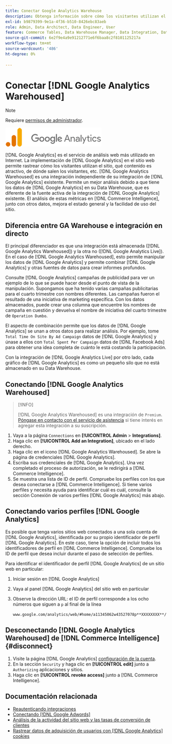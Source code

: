 ```yaml
---
title: Conectar Google Analytics Warehouse
description: Obtenga información sobre cómo los visitantes utilizan el sitio, qué contenido es atractivo, dónde salen y mucho más.
exl-id: b9879399-9e1a-4f36-b510-8426ebc83aeb
role: Admin, Data Architect, Data Engineer, User
feature: Commerce Tables, Data Warehouse Manager, Data Integration, Data Import/Export
source-git-commit: 6e2f9e4a9e91212771e6f6baa8c2f8101125217a
workflow-type: tm+mt
source-wordcount: '486'
ht-degree: 0%

---
```


# Conectar [!DNL Google Analytics Warehoused]

>[!NOTE]
>
>Requiere [permisos de administrador](../../../administrator/user-management/user-management.md).

![](../../../assets/google-analytics-logo.png)

[!DNL Google Analytics] es el servicio de análisis web más utilizado en Internet. La implementación de [!DNL Google Analytics] en el sitio web permite rastrear cómo los visitantes utilizan el sitio, qué contenido es atractivo, de dónde salen los visitantes, etc. [!DNL Google Analytics Warehoused] es una integración independiente de su integración de [!DNL Google Analytics] existente. Permite un mejor análisis debido a que tiene los datos de [!DNL Google Analytics] en su Data Warehouse, que es diferente de la fuente activa de la integración de [!DNL Google Analytics] existente. El análisis de estas métricas en [!DNL Commerce Intelligence], junto con otros datos, mejora el estado general y la facilidad de uso del sitio.

## Diferencia entre GA Warehouse e integración en directo

El principal diferenciador es que una integración está almacenada ([!DNL Google Analytics Warehoused]) y la otra no ([!DNL Google Analytics Live]). En el caso de [!DNL Google Analytics Warehoused], esto permite manipular los datos de [!DNL Google Analytics] y permite combinar [!DNL Google Analytics] y otras fuentes de datos para crear informes profundos.

Consulte [!DNL Google Analytics] campañas de publicidad para ver un ejemplo de lo que se puede hacer desde el punto de vista de la manipulación. Supongamos que ha tenido varias campañas publicitarias para el cuarto trimestre con nombres diferentes. Las campañas fueron el resultado de una iniciativa de marketing específica. Con los datos almacenados, puede crear una columna que encuentre los nombres de campaña en cuestión y devuelva el nombre de iniciativa del cuarto trimestre de `Operation Dumbo`.

El aspecto de combinación permite que los datos de [!DNL Google Analytics] se unan a otros datos para realizar análisis. Por ejemplo, tome `Total Time On Site By Ad Campaign` datos de [!DNL Google Analytics] y únase a ellos con `Total Spent Per Campaign` datos de [!DNL Facebook Ads] para obtener una idea completa de cuánto le está costando la participación.

Con la integración de [!DNL Google Analytics Live] por otro lado, cada gráfico de [!DNL Google Analytics] es como un pequeño silo que no está almacenado en su Data Warehouse.

## Conectando [!DNL Google Analytics Warehoused]

>[!INFO]
>
>[!DNL Google Analytics Warehoused] es una integración de `Premium`. [Póngase en contacto con el servicio de asistencia](https://experienceleague.adobe.com/docs/commerce-knowledge-base/kb/troubleshooting/miscellaneous/mbi-service-policies.html) si tiene interés en agregar esta integración a su suscripción.

1. Vaya a la página `Connections` en **[!UICONTROL Admin** > **Integrations]**.
1. Haga clic en **[!UICONTROL Add an Integration]**, ubicado en el lado derecho.
1. Haga clic en el icono [!DNL Google Analytics Warehoused]. Se abre la página de credenciales [!DNL Google Analytics].
1. Escriba sus credenciales de [!DNL Google Analytics]. Una vez completado el proceso de autorización, se le redirigirá a [!DNL Commerce Intelligence].
1. Se muestra una lista de ID de perfil. Compruebe los perfiles con los que desea conectarse a [!DNL Commerce Intelligence]. Si tiene varios perfiles y necesita ayuda para identificar cuál es cuál, consulte la sección Conexión de varios perfiles [!DNL Google Analytics] más abajo.

## Conectando varios perfiles [!DNL Google Analytics]

Es posible que tenga varios sitios web conectados a una sola cuenta de [!DNL Google Analytics], identificada por su propio identificador de perfil [!DNL Google Analytics]. En este caso, tiene la opción de incluir todos los identificadores de perfil en [!DNL Commerce Intelligence]. Compruebe los ID de perfil que desea incluir durante el paso de selección de perfiles.

Para identificar el identificador de perfil [!DNL Google Analytics] de un sitio web en particular:

1. Iniciar sesión en [!DNL Google Analytics]
1. Vaya al panel [!DNL Google Analytics] del sitio web en particular
1. Observe la dirección URL: el ID de perfil corresponde a los ocho números que siguen a `p` al final de la línea

   `www.google.com/analytics/web/#home/a11345062w43527078p**XXXXXXXX**/`

## Desconectando [!DNL Google Analytics Warehoused] de [!DNL Commerce Intelligence] {#disconnect}

1. Visite la página [!DNL Google Analytics] [configuración de la cuenta](https://myaccount.google.com/intro).
1. En la sección `Security` y haga clic en **[!UICONTROL edit]** junto a `Authorizing` aplicaciones y sitios.
1. Haga clic en **[!UICONTROL revoke access]** junto a [!DNL Commerce Intelligence].

## Documentación relacionada

* [Reautenticando integraciones](https://experienceleague.adobe.com/docs/commerce-knowledge-base/kb/how-to/mbi-reauthenticating-integrations.html)
* [Conectando [!DNL Google Adwords]](../integrations/google-adwords.md)
* [Análisis de la actividad del sitio web y las tasas de conversión de clientes](../../analysis/web-act-cust-conversion.md)
* [Rastrear datos de adquisición de usuarios con  [!DNL Google Analytics] cookies](../../analysis/google-track-user-acq.md)
